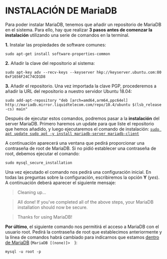 # INSTALACIÓN DE MariaDB

Para poder instalar MariaDB, tenemos que añadir un repositorio de MariaDB en el sistema. Para ello, hay que realizar **3 pasos antes de comenzar la instalación** utilizando una serie de comandos en la terminal.

**1.** Instalar las propiedades de software comunes: 

`sudo apt-get install software-properties-common`

**2.** Añadir la clave del repositorio al sistema:

`sudo apt-key adv --recv-keys --keyserver hkp://keyserver.ubuntu.com:80 0xF1656F24C74CD1D8`

**3.** Añadir el repositorio. Una vez importada la clave PGP, procederemos a añadir la URL del repositorio a nuestro servidor Ubuntu 18.04:

`sudo add-apt-repository "deb [arch=amd64,arm64,ppc64el] http://mariadb.mirror.liquidtelecom.com/repo/10.4/ubuntu $(lsb_release -cs) main"`

Después de ejecutar estos comandos, podremos pasar a la **instalación** del server MariaDB. Primero haremos un update para que liste el repositorio que hemos añadido, y luego ejecutaremos el comando de instalación:
[
`sudo apt update
sudo apt -y install mariadb-server mariadb-client`](/mariaDB10.PNG)

A continuación aparecerá una ventana que pedirá proporcionar una contraseña de root de MariaDB. Si no pidió establecer una contraseña de root, debemos ejecutar el comando:

`sudo mysql_secure_installation`

Una vez ejecutado el comando nos pedirá una configuración inicial. En todas las preguntas sobre la configuración, escribiremos la opción **Y** (*yes*). A continuación deberá aparecer el siguiente mensaje:

>Cleaning up...

> All done!  If you've completed all of the above steps, your MariaDB
installation should now be secure.

>Thanks for using MariaDB!

**Por último**, el siguiente comando nos permitirá el acceso a MariaDB con el usuario root. Pedirá la contraseña de root que establecimos anteriormente y la línea de comandos habrá cambiado para indicarnos que estamos [dentro de MariaDB](/mariaDB10.PNG) (`MariaDB [(none)]>  `):

`mysql -u root -p`
